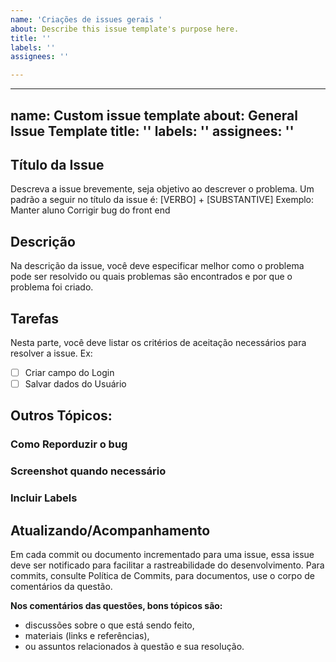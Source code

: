```yaml
---
name: 'Criações de issues gerais '
about: Describe this issue template's purpose here.
title: ''
labels: ''
assignees: ''

---
```


---
name: Custom issue template
about: General Issue Template
title: ''
labels: ''
assignees: ''
---

<!--O header acima deve ser apagado -->

<!-- Apagar o tópico "Título da issue" abaixo -->

## Título da Issue

Descreva a issue brevemente, seja objetivo ao descrever o problema.
Um padrão a seguir no título da issue é: [VERBO] + [SUBSTANTIVE] Exemplo:
Manter aluno
Corrigir bug do front end

## Descrição

Na descrição da issue, você deve especificar melhor como o problema pode ser resolvido ou quais problemas são encontrados e por que o problema foi criado.

## Tarefas

Nesta parte, você deve listar os critérios de aceitação necessários para resolver a issue.
Ex:

- [ ] Criar campo do Login
- [ ] Salvar dados do Usuário

## Outros Tópicos:

### Como Reporduzir o bug

### Screenshot quando necessário

<!-- Os tópicos abaixo sçao apenas recomendações, então eles podem ser pagados também -->

### Incluir Labels

## Atualizando/Acompanhamento

Em cada commit ou documento incrementado para uma issue, essa issue deve ser notificado para facilitar a rastreabilidade do desenvolvimento. Para commits, consulte Política de Commits, para documentos, use o corpo de comentários da questão.<br/>

**Nos comentários das questões, bons tópicos são:**

- discussões sobre o que está sendo feito,
- materiais (links e referências),
- ou assuntos relacionados à questão e sua resolução.
